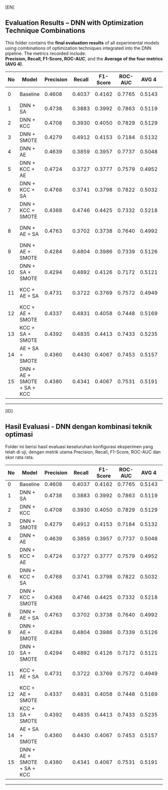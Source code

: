 [EN]

## Evaluation Results – DNN with Optimization Technique Combinations

This folder contains the **final evaluation results** of all experimental models using combinations of optimization techniques integrated into the DNN pipeline. The metrics recorded include:  
**Precision, Recall, F1-Score, ROC-AUC**, and the **Average of the four metrics (AVG 4)**.

| No | Model                           | Precision | Recall | F1-Score | ROC-AUC | AVG 4  | Notes                              | Experiments |
|----|----------------------------------|-----------|--------|----------|---------|--------|------------------------------------|-------------|
| 0  | Baseline                         | 0.4608    | 0.4037 | 0.4162   | 0.7765  | 0.5143 | 64, 32, 16 (default arch)          | 20          |
| 1  | DNN + SA                         | 0.4738    | 0.3883 | 0.3992   | 0.7863  | 0.5119 | -                                  | 1           |
| 2  | DNN + KCC                        | 0.4708    | 0.3930 | 0.4050   | 0.7829  | 0.5129 | KCCS                                | 1           |
| 3  | DNN + SMOTE                      | 0.4279    | 0.4912 | 0.4153   | 0.7184  | 0.5132 | -                                  | 1           |
| 4  | DNN + AE                         | 0.4639    | 0.3859 | 0.3957   | 0.7737  | 0.5048 | AE-B1                               | 9           |
| 5  | DNN + KCC + AE                   | 0.4724    | 0.3727 | 0.3777   | 0.7579  | 0.4952 | KCCAEC2_S1                          | 10          |
| 6  | DNN + KCC + SA                   | 0.4768    | 0.3741 | 0.3798   | 0.7822  | 0.5032 | -                                  | 1           |
| 7  | DNN + KCC + SMOTE                | 0.4368    | 0.4746 | 0.4425   | 0.7332  | 0.5218 | SMOTEKCC_S2                         | 2           |
| 8  | DNN + AE + SA                    | 0.4763    | 0.3702 | 0.3738   | 0.7640  | 0.4992 | Based on dataset from AE-B1        | 1           |
| 9  | DNN + AE + SMOTE                 | 0.4284    | 0.4804 | 0.3986   | 0.7339  | 0.5126 | Based on dataset from AE-B1        | 1           |
| 10 | DNN + SA + SMOTE                 | 0.4294    | 0.4892 | 0.4126   | 0.7172  | 0.5121 | -                                  | 1           |
| 11 | KCC + AE + SA                    | 0.4731    | 0.3722 | 0.3769   | 0.7572  | 0.4949 | Based on dataset from KCCAEC2  | 1           |
| 12 | KCC + AE + SMOTE                 | 0.4337    | 0.4831 | 0.4058   | 0.7448  | 0.5169 | Based on dataset from KCCAEC2  | 1           |
| 13 | KCC + SA + SMOTE                 | 0.4392    | 0.4835 | 0.4413   | 0.7433  | 0.5235 | -                                  | 1           |
| 14 | AE + SA + SMOTE                  | 0.4360    | 0.4430 | 0.4067   | 0.7453  | 0.5157 | Based on dataset from AE-B1        | 1           |
| 15 | DNN + AE + SMOTE + SA + KCC      | 0.4380    | 0.4341 | 0.4067   | 0.7531  | 0.5191 | Based on dataset from KCCAEC2  | 1           |

---

[ID]

## Hasil Evaluasi - DNN dengan kombinasi teknik optimasi

Folder ini berisi hasil evaluasi keseluruhan konfigurasi eksperimen yang telah di uji, dengan metrik utama Precision, Recall, F1-Score, ROC-AUC dan skor rata rata. 

| No | Model                     | Precision | Recall | F1-Score | ROC-AUC | AVG 4  | Notes                              | Experiments |
|----|---------------------------|-----------|--------|----------|---------|--------|------------------------------------|-------------|
| 0  | Baseline                  | 0.4608    | 0.4037 | 0.4162   | 0.7765  | 0.5143 | 64,32,16                           | 20          |
| 1  | DNN + SA                  | 0.4738    | 0.3883 | 0.3992   | 0.7863  | 0.5119 | -                                  | 1           |
| 2  | DNN + KCC                 | 0.4708    | 0.3930 | 0.4050   | 0.7829  | 0.5129 | KCCS                               | 1           |
| 3  | DNN + SMOTE               | 0.4279    | 0.4912 | 0.4153   | 0.7184  | 0.5132 | -                                  | 1           |
| 4  | DNN + AE                  | 0.4639    | 0.3859 | 0.3957   | 0.7737  | 0.5048 | AE-B1                              | 9           |
| 5  | DNN + KCC + AE            | 0.4724    | 0.3727 | 0.3777   | 0.7579  | 0.4952 | KCCAEC2_S1                         | 10          |
| 6  | DNN + KCC + SA            | 0.4768    | 0.3741 | 0.3798   | 0.7822  | 0.5032 | -                                  | 1           |
| 7  | DNN + KCC + SMOTE         | 0.4368    | 0.4746 | 0.4425   | 0.7332  | 0.5218 | SMOTEKCC_S2                        | 2           |
| 8  | DNN + AE + SA             | 0.4763    | 0.3702 | 0.3738   | 0.7640  | 0.4992 | Menggunakan Dataset AE-B1                 | 1           |
| 9  | DNN + AE + SMOTE          | 0.4284    | 0.4804 | 0.3986   | 0.7339  | 0.5126 | Menggunakan Dataset AE-B1             | 1           |
| 10 | DNN + SA + SMOTE          | 0.4294    | 0.4892 | 0.4126   | 0.7172  | 0.5121 | -                                  | 1           |
| 11 | KCC + AE + SA             | 0.4731    | 0.3722 | 0.3769   | 0.7572  | 0.4949 | Menggunakan Dataset KCCAEC2             | 1           |
| 12 | KCC + AE + SMOTE          | 0.4337    | 0.4831 | 0.4058   | 0.7448  | 0.5169 | Menggunakan Dataset KCCAEC2            | 1           |
| 13 | KCC + SA + SMOTE          | 0.4392    | 0.4835 | 0.4413   | 0.7433  | 0.5235 | -                                  | 1           |
| 14 | AE + SA + SMOTE           | 0.4360    | 0.4430 | 0.4067   | 0.7453  | 0.5157 | Menggunakan Dataset AE-B1               | 1           |
| 15 | DNN + AE + SMOTE + SA + KCC | 0.4380 | 0.4341 | 0.4067   | 0.7531  | 0.5191 | Menggunakan Dataset KCCAEC2           | 1           |

---
